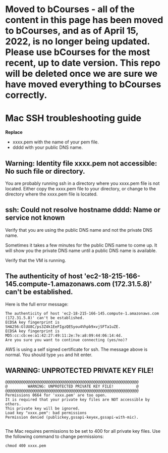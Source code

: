 # Moved to bCourses - all of the content in this page has been moved to bCourses, and as of April 15, 2022, is no longer being updated.  Please use bCourses for the most recent, up to date version. This repo will be deleted once we are sure we have moved everything to bCourses correctly.

# Mac SSH troubleshooting guide

**Replace**
* xxxx.pem with the name of your pem file.  
* dddd with your public DNS name.

## Warning: Identity file xxxx.pem not accessible: No such file or directory.

You are probably running ssh in a directory where you xxxx.pem file is not located.  Either copy the xxxx.pem file to your directory, or change to the directory where the xxxx.pem file is located.

## ssh: Could not resolve hostname dddd: Name or service not known

Verify that you are using the public DNS name and not the private DNS name.

Sometimes it takes a few minutes for the public DNS name to come up.  It will show you the private DNS name until a public DNS name is available. 

Verify that the VM is running.


## The authenticity of host 'ec2-18-215-166-145.compute-1.amazonaws.com (172.31.5.8)' can't be established.

Here is the full error message:
```
The authenticity of host 'ec2-18-215-166-145.compute-1.amazonaws.com (172.31.5.8)' can't be established.
ECDSA key fingerprint is SHA256:GlUU8C/ps3Z4k1EeFIgzQESyou4Vhpb9xvjSFTa1uZE.
ECDSA key fingerprint is MD5:cc:cb:ee:a1:42:27:49:11:2e:7e:a8:09:44:06:14:4d.
Are you sure you want to continue connecting (yes/no)? 

```

AWS is using a self signed certificate for ssh.  The message above is normal.  You should type `yes` and hit enter.

## WARNING: UNPROTECTED PRIVATE KEY FILE!

```
@@@@@@@@@@@@@@@@@@@@@@@@@@@@@@@@@@@@@@@@@@@@@@@@@@@@@@@@@@@
@         WARNING: UNPROTECTED PRIVATE KEY FILE!          @
@@@@@@@@@@@@@@@@@@@@@@@@@@@@@@@@@@@@@@@@@@@@@@@@@@@@@@@@@@@
Permissions 0664 for 'xxxx.pem' are too open.
It is required that your private key files are NOT accessible by others.
This private key will be ignored.
Load key "xxxx.pem": bad permissions
Permission denied (publickey,gssapi-keyex,gssapi-with-mic).
 
 ```
 
 The Mac requires permissions to be set to 400 for all private key files.  Use the following command to change permissions:
 
 ```
 chmod 400 xxxx.pem
 
 ```
 
